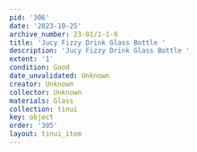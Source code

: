 ```yaml
---
pid: '306'
date: '2023-10-25'
archive_number: 23-01/1-1-9
title: 'Jucy Fizzy Drink Glass Bottle '
description: 'Jucy Fizzy Drink Glass Bottle '
extent: '1'
condition: Good
date_unvalidated: Unknown
creator: Unknown
collector: Unknown
materials: Glass
collection: tinui
key: object
order: '305'
layout: tinui_item
---
```

